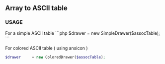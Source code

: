 <h2>Array to ASCII table</h2>

<h3>USAGE</h3>
For a simple ASCII table
```php
$drawer     = new SimpleDrawer($assocTable);
```

For colored ASCII table ( using ansicon )
```php
$drawer     = new ColoredDrawer($assocTable);
```

